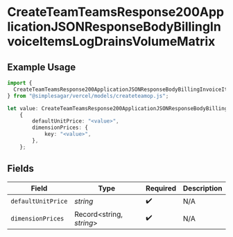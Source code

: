 # CreateTeamTeamsResponse200ApplicationJSONResponseBodyBillingInvoiceItemsLogDrainsVolumeMatrix

## Example Usage

```typescript
import {
  CreateTeamTeamsResponse200ApplicationJSONResponseBodyBillingInvoiceItemsLogDrainsVolumeMatrix,
} from "@simplesagar/vercel/models/createteamop.js";

let value: CreateTeamTeamsResponse200ApplicationJSONResponseBodyBillingInvoiceItemsLogDrainsVolumeMatrix =
    {
        defaultUnitPrice: "<value>",
        dimensionPrices: {
            key: "<value>",
        },
    };
```

## Fields

| Field                    | Type                     | Required                 | Description              |
| ------------------------ | ------------------------ | ------------------------ | ------------------------ |
| `defaultUnitPrice`       | *string*                 | :heavy_check_mark:       | N/A                      |
| `dimensionPrices`        | Record<string, *string*> | :heavy_check_mark:       | N/A                      |